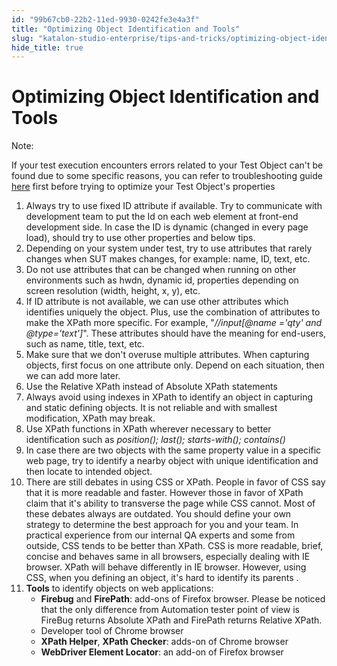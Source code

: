 ```yaml
---
id: "99b67cb0-22b2-11ed-9930-0242fe3e4a3f"
title: "Optimizing Object Identification and Tools"
slug: "katalon-studio-enterprise/tips-and-tricks/optimizing-object-identification-and-tools"
hide_title: true
---
```


# <a id="id" class="anchor_top_offset"/><a id="ariaid-title1" class="anchor_top_offset"/>Optimizing Object Identification and Tools

<div xmlns="http://www.w3.org/1999/xhtml" className="note note note_note"><span className="note__title">Note:</span> 
  <p className="p">
    If your test execution encounters errors related to your
    Test Object can't be found due to some specific reasons, you can
    refer to troubleshooting guide <a className="xref j-external-link" href="http:///display/KD/Troubleshooting+common+issues+related+to+interacting+with+an+element" target="_blank">here</a>  
    first before trying to optimize your Test Object's
    properties
  </p>
</div>
<ol xmlns="http://www.w3.org/1999/xhtml" className="ol"><li className="li">Always try to use fixed ID attribute if available. Try to     communicate with development team to put the Id on each web element     at front-end development side. In case the ID is dynamic (changed     in every page load), should try to use other properties and below     tips.</li><li className="li">Depending on your system under test, try to use attributes that     rarely changes when SUT makes changes, for example: name, ID, text,     etc.</li><li className="li">Do not use attributes that can be changed when running on other     environments such as hwdn, dynamic id, properties depending on     screen resolution (width, height, x, y), etc.</li><li className="li">If ID attribute is not available, we can use other attributes     which identifies uniquely the object. Plus, use the combination     of attributes to make the XPath more specific. For example,     "<em className="ph i">//input[@name ='qty' and @type='text']</em>". These attributes     should have the meaning for end-users, such as name, title, text,     etc.</li><li className="li">Make sure that we don't overuse multiple attributes. When     capturing objects, first focus on one attribute only. Depend on     each situation, then we can add more later.</li><li className="li">Use the Relative XPath instead of Absolute XPath     statements</li><li className="li">Always avoid using indexes in XPath to identify an object in     capturing and static defining objects. It is not reliable and with     smallest modification, XPath may break.</li><li className="li">Use XPath functions in XPath wherever necessary to better     identification such as <em className="ph i">position(); last(); starts-with();       contains()</em>   </li><li className="li">In case there are two objects with the same property value in a     specific web page, try to identify a nearby object with unique     identification and then locate to intended object.</li><li className="li">There are still debates in using CSS or XPath. People in favor     of CSS say that it is more readable and faster. However those in     favor of XPath claim that it's ability to transverse the page while     CSS cannot. Most of these debates always are outdated. You should     define your own strategy to determine the best approach for you and     your team. In practical experience from our internal QA experts and     some from outside, CSS tends to be better than XPath. CSS is more     readable, brief, concise and behaves same in all browsers,     especially dealing with IE browser. XPath will behave differently     in IE browser. However, using CSS, when you defining an object,     it's hard to identify its parents .</li><li className="li">     <strong className="ph b">Tools</strong> to identify objects on web     applications:      <ul className="ul"><li className="li">         <strong className="ph b">Firebug</strong> and <strong className="ph b">FirePath</strong>:         add-ons of Firefox browser. Please be noticed that the only         difference from Automation tester point of view is FireBug returns         Absolute XPath and FirePath returns Relative XPath.</li><li className="li">Developer tool of Chrome browser</li><li className="li">         <strong className="ph b">XPath Helper</strong>, <strong className="ph b">XPath           Checker</strong>:  adds-on of Chrome browser</li><li className="li">         <strong className="ph b">WebDriver Element Locator</strong>: an add-on of         Firefox browser</li></ul>   </li></ol> 
